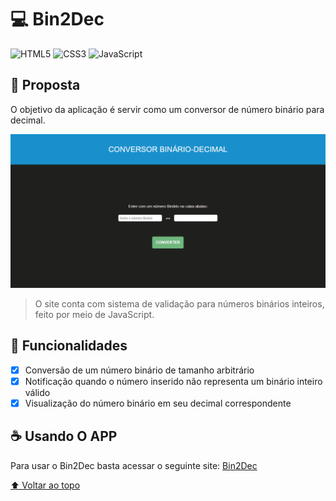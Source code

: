 # 💻 Bin2Dec

![HTML5](https://img.shields.io/badge/HTML5-E34F26?style=for-the-badge&logo=html5&logoColor=white)
![CSS3](https://img.shields.io/badge/CSS3-1572B6?style=for-the-badge&logo=css3&logoColor=white)
![JavaScript](https://img.shields.io/badge/javascript-%23323330.svg?style=for-the-badge&logo=javascript&logoColor=%23F7DF1E)

## 🎯 Proposta

O objetivo da aplicação é servir como um conversor de número binário para decimal.

<img src="../../home/assets/images/bin2dec.png" alt="imagem do site Bin2Dec">

> O site conta com sistema de validação para números binários inteiros, feito por meio de JavaScript.

## 🚀 Funcionalidades

- [x] Conversão de um número binário de tamanho arbitrário
- [x] Notificação quando o número inserido não representa um binário inteiro válido
- [x] Visualização do número binário em seu decimal correspondente

## ☕ Usando O APP

Para usar o Bin2Dec basta acessar o seguinte site: [Bin2Dec](https://lucashenrique-dev.github.io/app-ideas/projects/Bin2Dec/index.html)

[⬆ Voltar ao topo](#-bin2dec)
